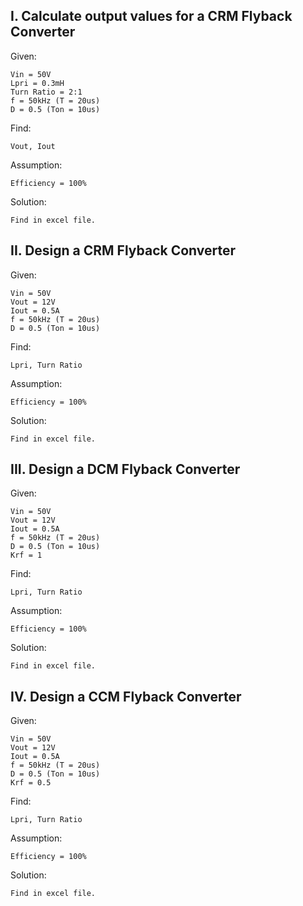 ## I. Calculate output values for a CRM Flyback Converter
Given:

    Vin = 50V
    Lpri = 0.3mH
    Turn Ratio = 2:1
    f = 50kHz (T = 20us)
    D = 0.5 (Ton = 10us)
Find: 

    Vout, Iout
Assumption:

    Efficiency = 100%
Solution:

    Find in excel file.
    
## II. Design a CRM Flyback Converter
Given:

    Vin = 50V
    Vout = 12V
    Iout = 0.5A
    f = 50kHz (T = 20us)
    D = 0.5 (Ton = 10us)
Find: 

    Lpri, Turn Ratio
Assumption:

    Efficiency = 100%
Solution:

    Find in excel file.

## III. Design a DCM Flyback Converter
Given:

    Vin = 50V
    Vout = 12V
    Iout = 0.5A
    f = 50kHz (T = 20us)
    D = 0.5 (Ton = 10us)
    Krf = 1
Find: 

    Lpri, Turn Ratio
Assumption:

    Efficiency = 100%
Solution:

    Find in excel file.
    
## IV. Design a CCM Flyback Converter
Given:

    Vin = 50V
    Vout = 12V
    Iout = 0.5A
    f = 50kHz (T = 20us)
    D = 0.5 (Ton = 10us)
    Krf = 0.5
Find: 

    Lpri, Turn Ratio
Assumption:

    Efficiency = 100%
Solution:

    Find in excel file.
